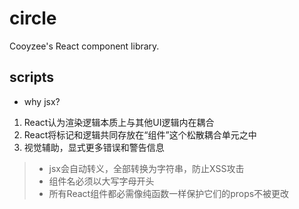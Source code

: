 # circle
Cooyzee's React component library.

## scripts
* why jsx?
1. React认为渲染逻辑本质上与其他UI逻辑内在耦合
2. React将标记和逻辑共同存放在“组件”这个松散耦合单元之中
3. 视觉辅助，显式更多错误和警告信息

> * jsx会自动转义，全部转换为字符串，防止XSS攻击  
> * 组件名必须以大写字母开头
> * 所有React组件都必需像纯函数一样保护它们的props不被更改
